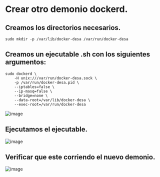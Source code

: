 # Crear otro demonio dockerd.
## Creamos los directorios necesarios.
```
sudo mkdir -p /var/lib/docker-desa /var/run/docker-desa
```

## Creamos un ejecutable .sh con los siguientes argumentos:
```
sudo dockerd \
    -H unix:///var/run/docker-desa.sock \
    -p /var/run/docker-desa.pid \
    --iptables=false \
    --ip-masq=false \
    --bridge=none \
    --data-root=/var/lib/docker-desa \
    --exec-root=/var/run/docker-desa
```
![image](https://github.com/julianzanetti/Docker-Udemy/assets/134458575/f235a787-2140-4830-add8-067332085948)

## Ejecutamos el ejecutable.
![image](https://github.com/julianzanetti/Docker-Udemy/assets/134458575/6369898a-ffbd-41b4-867e-291b82ab00ec)

## Verificar que este corriendo el nuevo demonio.
![image](https://github.com/julianzanetti/Docker-Udemy/assets/134458575/d3c6f1ea-c723-4061-9408-d3686fc77e11)
